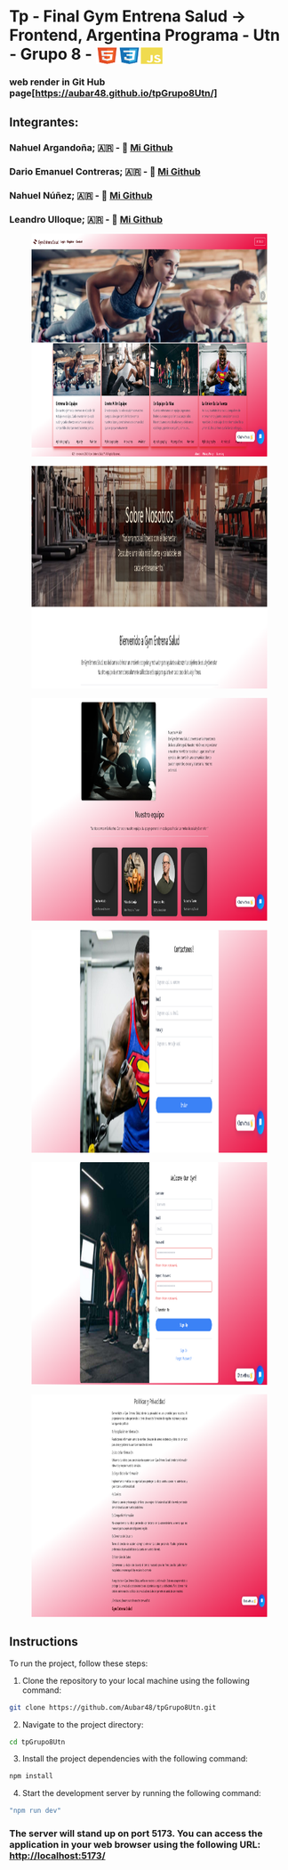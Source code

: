 # Tp - Final Gym Entrena Salud -> Frontend, Argentina Programa - Utn - Grupo 8 - <img align="center" alt="HTML" height="30" width="40" src="https://raw.githubusercontent.com/devicons/devicon/master/icons/html5/html5-original.svg"><img align="center" alt="CSS" height="30" width="40" src="https://raw.githubusercontent.com/devicons/devicon/master/icons/css3/css3-original.svg"><img align="center" alt="JS" height="30" width="40" src="https://raw.githubusercontent.com/devicons/devicon/master/icons/javascript/javascript-plain.svg"> 

### web render in Git Hub page[https://aubar48.github.io/tpGrupo8Utn/]
## Integrantes:

### Nahuel Argandoña; 🇦🇷 - 🐣 [Mi Github](https://github.com/Aubar48)
### Dario Emanuel Contreras; 🇦🇷 - 🐣 [Mi Github](https://github.com/Aubar48)
### Nahuel Núñez; 🇦🇷  - 🐣 [Mi Github](https://github.com/Aubar48)
### Leandro Ulloque; 🇦🇷 - 🐣 [Mi Github](https://github.com/Aubar48)


<figure><img src="./mock/gym1.png" alt="logo" style="height: 400px;"></figure>
<figure><img src="./mock/gym2.png" alt="logo" style="height: 400px;"></figure>
<figure><img src="./mock/gym3.png" alt="logo" style="height: 400px;"></figure>
<figure><img src="./mock/gym4.png" alt="logo" style="height: 400px;"></figure>
<figure><img src="./mock/gym5.png" alt="logo" style="height: 400px;"></figure>
<figure><img src="./mock/gym6.png" alt="logo" style="height: 400px;"></figure>

## Instructions

To run the project, follow these steps:

1. Clone the repository to your local machine using the following command:

```bash
git clone https://github.com/Aubar48/tpGrupo8Utn.git
```

2. Navigate to the project directory:

```bash
cd tpGrupo8Utn
```

3. Install the project dependencies with the following command:

```bash
npm install
```

4. Start the development server by running the following command:

```bash
"npm run dev"
```

### The server will stand up on port 5173. You can access the application in your web browser using the following URL: [http://localhost:5173/](http://localhost:5173/)
